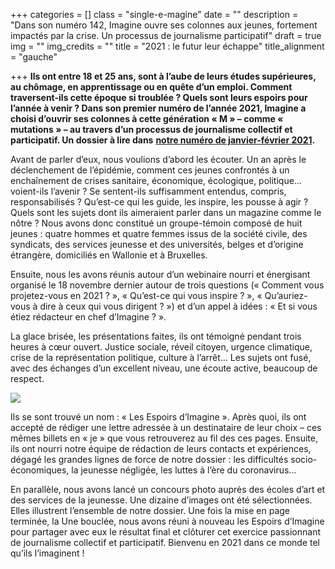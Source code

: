 +++
categories = []
class = "single-e-magine"
date = ""
description = "Dans son numéro 142, Imagine ouvre ses colonnes aux jeunes, fortement impactés par la crise. Un processus de journalisme participatif"
draft = true
img = ""
img_credits = ""
title = "2021 : le futur leur échappe"
title_alignment = "gauche"

+++
**Ils ont entre 18 et 25 ans, sont à l’aube de leurs études supérieures, au chômage, en apprentissage ou en quête d’un emploi. Comment traversent-ils cette époque si troublée ? Quels sont leurs espoirs pour l’année à venir ? Dans son premier numéro de l’année 2021, Imagine a choisi d’ouvrir ses colonnes à cette génération « M » – comme « mutations » – au travers d’un processus de journalisme collectif et participatif. Un dossier à lire dans** [**notre numéro de janvier-février 2021**](https://kiosque.imagine-magazine.com/categorie-produit/numeros/)**.**

Avant de parler d’eux, nous voulions d’abord les écouter. Un an après le déclenchement de l’épidémie, comment ces jeunes confrontés à un enchaînement de crises sanitaire, économique, écologique, politique… voient-ils l’avenir ? Se sentent-ils suffisamment entendus, compris, responsabilisés ? Qu’est-ce qui les guide, les inspire, les pousse à agir ? Quels sont les sujets dont ils aimeraient parler dans un magazine comme le nôtre ? Nous avons donc constitué un groupe-témoin composé de huit jeunes : quatre hommes et quatre femmes issus de la société civile, des syndicats, des services jeunesse et des universités, belges et d’origine étrangère, domiciliés en Wallonie et à Bruxelles.

Ensuite, nous les avons réunis autour d’un webinaire nourri et énergisant organisé le 18 novembre dernier autour de trois questions (« Comment vous projetez-vous en 2021 ? », « Qu’est-ce qui vous inspire ? », « Qu’auriez-vous à dire à ceux qui vous dirigent ? ») et d’un appel à idées : « Et si vous étiez rédacteur en chef d’Imagine ? ».

La glace brisée, les présentations faites, ils ont témoigné pendant trois heures à cœur ouvert. Justice sociale, réveil citoyen, urgence climatique, crise de la représentation politique, culture à l’arrêt… Les sujets ont fusé, avec des échanges d’un excellent niveau, une écoute active, beaucoup de respect.

![](https://res.cloudinary.com/drg3m95yg/image/upload/c_limit,dpr_auto,q_70,w_1000,f_auto/v1609928780/Capture_d_%C3%A9cran_2021-01-05_120659_m7cvyo.jpg)

Ils se sont trouvé un nom : « Les Espoirs d’Imagine ». Après quoi, ils ont accepté de rédiger une lettre adressée à un destinataire de leur choix – ces mêmes billets en « je » que vous retrouverez au fil des ces pages. Ensuite, ils ont nourri notre équipe de rédaction de leurs contacts et expériences, dégagé les grandes lignes de force de notre dossier : les difficultés socio-économiques, la jeunesse négligée, les luttes à l’ère du coronavirus…

En parallèle, nous avons lancé un concours photo auprès des écoles d’art et des services de la jeunesse. Une dizaine d’images ont été sélectionnées. Elles illustrent l’ensemble de notre dossier. Une fois la mise en page terminée, la Une bouclée, nous avons réuni à nouveau les Espoirs d’Imagine pour partager avec eux le résultat final et clôturer cet exercice passionnant de journalisme collectif et participatif. Bienvenu en 2021 dans ce monde tel qu’ils l’imaginent !